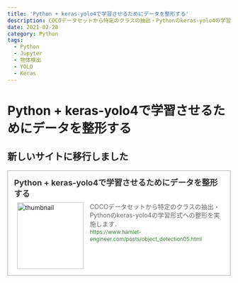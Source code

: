 ```yaml
---
title: 'Python + keras-yolo4で学習させるためにデータを整形する'
description: COCOデータセットから特定のクラスの抽出・Pythonのkeras-yolo4の学習形式への整形を実施します．
date: 2021-02-28
category: Python
tags:
  - Python
  - Jupyter
  - 物体検出
  - YOLO
  - Keras
---
```


# Python + keras-yolo4で学習させるためにデータを整形する

## 新しいサイトに移行しました
<blockquote class="blogcard" style="width:auto;border:1px solid #aaa;margin:1em 0;padding:1em;line-height:1.4;text-align:left;background:#fff;"><a href="https://www.hamlet-engineer.com/posts/object_detection05.html" target="_blank" style="display:block;text-decoration:none;"><div style="width:100%;margin:0 0 .5em;"><span style="font-size:18px;font-weight:700;color:#333">Python + keras-yolo4で学習させるためにデータを整形する</span></div><div style="min-height:150px;"><div style="float:left;width:150px;height:150px;margin:0 .5em;position:relative;"><img src="https://images.weserv.nl/?w=150&url=https://www.hamlet-engineer.com/image/keras.png" alt="thumbnail" style="display:block;margin:0;padding:0;width:100%;height:auto;border:none;position:absolute;top:50%;transform:translateY(-50%);"/></div><div style="padding:0 .5em;overflow:hidden;text-overflow:ellipsis;"><span style="font-size:14px;font-weight:400;color:#666">COCOデータセットから特定のクラスの抽出・Pythonのkeras-yolo4の学習形式への整形を実施します．</span><br/><span style="font-size:12px;font-weight:400;color:#373">https://www.hamlet-engineer.com/posts/object_detection05.html</span></div></div></a></blockquote>